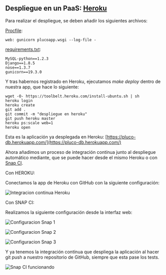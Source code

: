 ## Despliegue en un PaaS: [Heroku](https://www.heroku.com/)

Para realizar el despliegue, se deben añadir los siguientes archivos:

[Procfile](https://github.com/romilgildo/IV-PLUCO-RMH/blob/master/Procfile):

```
web: gunicorn plucoapp.wsgi --log-file -
```

[requirements.txt](https://github.com/romilgildo/IV-PLUCO-RMH/blob/master/requirements.txt):

```
MySQL-python==1.2.3
Django==1.8.5
nose==1.3.7
gunicorn==19.3.0
```

Y tras habernos registrado en Heroku, ejecutamos *make deploy* dentro de nuestra app, que hace lo siguiente:

```
wget -O- https://toolbelt.heroku.com/install-ubuntu.sh | sh   
heroku login
heroku create
git add .
git commit -m "despliegue en heroku"
git push heroku master
heroku ps:scale web=1
heroku open
``` 

Esta es la aplicación ya desplegada en Heroku: [https://pluco-db.herokuapp.com/](https://pluco-db.herokuapp.com/)

Ahora añadimos un proceso de integración contínua junto al despliegue automático mediante, que se puede hacer desde el mismo Heroku o con [Snap CI](https://snap-ci.com/).

Con HEROKU:

Conectamos la app de Heroku con GitHub con la siguiente configuración:

![Integracion continua Heroku](http://i628.photobucket.com/albums/uu6/romilgildo/appHerokuGithub_zpskissoi5r.png)

Con SNAP CI:

Realizamos la siguiente configuración desde la interfaz web:

![Configuracion Snap 1](http://i628.photobucket.com/albums/uu6/romilgildo/herokupluco1_zpsypnuxm5w.png)

![Configuracion Snap 2](http://i628.photobucket.com/albums/uu6/romilgildo/herokupluco2_zpsqgme34c8.png)

![Configuracion Snap 3](http://i628.photobucket.com/albums/uu6/romilgildo/herokupluco3_zpsft62am70.png)

Y ya tenemos la integración contínua que despliega la aplicación al hacer git push a nuestro repositorio de GitHub, siempre que esta pase los tests.

![Snap CI funcionando](http://i628.photobucket.com/albums/uu6/romilgildo/herokuplucoFunciona_zpsqldqyeza.png)
